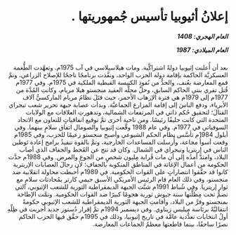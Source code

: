 <h1 dir="rtl">إعلانُ أثيوبيا تأسيس جُمهوريتها .</h1>

<h5 dir="rtl">العام الهجري:  1408

العام الميلادي: 1987

</h5>

<p dir="rtl">بعد أن أُعلنت إثيوبيا دولةً اشتراكَّية. ومات هيلاسيلاسي في آب 1975م. وتعهَّدت الطُّغمة العسكريَّة الحاكمة بإقامة دولة الحزب الواحد، ونفَّذت برنامجًا ناجحًا للإصلاح الزراعي، وتمَّ قمع المعارضة بعُنف، والحدُّ من نُفوذ الكنيسة القبطية الملكية في 1975م. وفي 1977م قُتل تفري بنتي الحاكم السابق، وحلَّ محلَّه العقيد منجستو هيلا مريام، وكانتِ المُدَّة من 1977م إلى 1979م هي فترة الإرهاب الأحمر، حيث قتَلَ نظامُ مريام الماركسيُّ آلاف الأبرياء، ودفع الناسَ إلى إقامة المزارع الجماعيَّة. وبدأت عصابة جبهة تحرير شعب تيجراي القتالَ؛ لتحقيق حُكم ذاتي في المرتفعات الشمالية، وتدهورتِ العلاقات مع الولايات المتحدة التي كانت حليفًا رئيسًا. ومن ناحية أخرى تمَّ توقيع اتفاقياتٍ للتعاون مع الاتحاد السوفياتي في 1977م. وفي عام 1988 وقَّعت إثيوبيا والصومال اتفاق سلامٍ بينهما. وفي أيلول 1984م تأسَّس نظام الحكم الشيوعي وأصبح منجستو زعيمًا للحزب، وفي 1985م وقعت أسوأُ مجاعة، وأُرسلت المساعدات الخارجية، وتمَّ بالقوة تنفيذُ برامج إعادة تَوطين الناس في إريتريا وتيجراي في الشمال. وكان قد نتج عن القَحط والجفاف الذي أصاب البلاد، وامتدَّ أمدُه إلى أن مات قُرابة مِليون شخصٍ من الجوع والمرض. وفي 1988م حدَّت الحكومة من أعمال الإغاثة في المناطق المنكوبة بالجفافِ؛ لأن رجالَ العصابات الإريترية كانوا قد حقَّقوا انتصاراتٍ على القوات الحكومية. في 1989م أُحبطت محاولة انقلابية ضد منجستو، وفي ذلك العام قام الرئيس الأمريكي الأسبق جيمي كارتر بمُحادثات سلامٍ مع ثوار إريتريا. وفي شُباط 1991م شنَّت الجبهة الديمقراطية الثورية للشعب الإثيوبي، التي تضمُّ تحت مِظلَّتها ستة جيوش ثورية هجومًا كبيرًا ضد القوات الحكومية. وتمَّت الإطاحة بمنجستو وفرَّ من البلاد، وأقامتِ الجبهة الثورية الديمقراطية للشعب الإثيوبي حكومةً انتقاليَّةً برئاسة ميليس زيناوي. وفي ديسمبر 1994م تمَّ إقرار دُستور جديد أُجريت في ظِلِّهِ أولُ انتخابات تعدُّدية عامَّة في تاريخ إثيوبيا، وذلك في 1995م حقَّق فيها الحزب الحاكم نصرًا ساحقًا، بينما قاطعتها معظمُ الجماعات المعارضة.</p></br>
